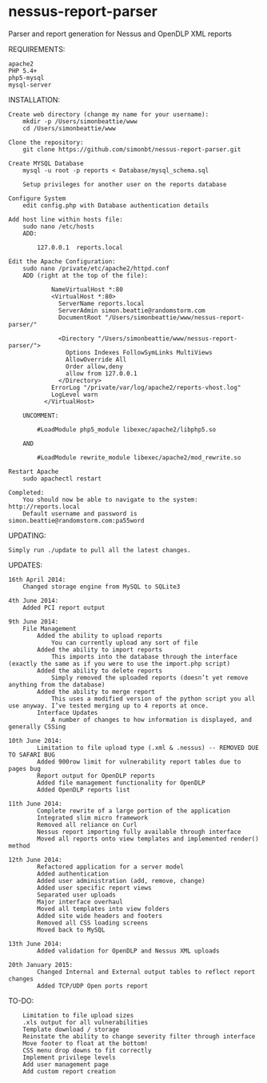 nessus-report-parser
====================

Parser and report generation for Nessus and OpenDLP XML reports

REQUIREMENTS:

    apache2
    PHP 5.4+
    php5-mysql
    mysql-server

INSTALLATION:

    Create web directory (change my name for your username):
        mkdir -p /Users/simonbeattie/www
        cd /Users/simonbeattie/www

    Clone the repository:
        git clone https://github.com/simonbt/nessus-report-parser.git

    Create MYSQL Database
        mysql -u root -p reports < Database/mysql_schema.sql

        Setup privileges for another user on the reports database

    Configure System
        edit config.php with Database authentication details

    Add host line within hosts file:
        sudo nano /etc/hosts
        ADD:

            127.0.0.1  reports.local

    Edit the Apache Configuration:
        sudo nano /private/etc/apache2/httpd.conf
        ADD (right at the top of the file):

                NameVirtualHost *:80
                <VirtualHost *:80>
                  ServerName reports.local
                  ServerAdmin simon.beattie@randomstorm.com
                  DocumentRoot "/Users/simonbeattie/www/nessus-report-parser/"

                  <Directory "/Users/simonbeattie/www/nessus-report-parser/">
                    Options Indexes FollowSymLinks MultiViews
                    AllowOverride All
                    Order allow,deny
                    allow from 127.0.0.1
                  </Directory>
                ErrorLog "/private/var/log/apache2/reports-vhost.log"
                LogLevel warn
              </VirtualHost>

        UNCOMMENT:

            #LoadModule php5_module libexec/apache2/libphp5.so

        AND

            #LoadModule rewrite_module libexec/apache2/mod_rewrite.so

    Restart Apache
        sudo apachectl restart

    Completed:
        You should now be able to navigate to the system: http://reports.local
        Default username and password is simon.beattie@randomstorm.com:pa55word

UPDATING:

    Simply run ./update to pull all the latest changes.

UPDATES:

    16th April 2014:
        Changed storage engine from MySQL to SQLite3

    4th June 2014:
        Added PCI report output

    9th June 2014:
        File Management
            Added the ability to upload reports
                You can currently upload any sort of file
            Added the ability to import reports
                This imports into the database through the interface (exactly the same as if you were to use the import.php script)
            Added the ability to delete reports
                Simply removed the uploaded reports (doesn’t yet remove anything from the database)
            Added the ability to merge report
                This uses a modified version of the python script you all use anyway. I’ve tested merging up to 4 reports at once.
            Interface Updates
                A number of changes to how information is displayed, and generally CSSing

    10th June 2014:
            Limitation to file upload type (.xml & .nessus) -- REMOVED DUE TO SAFARI BUG
            Added 900row limit for vulnerability report tables due to pages bug
            Report output for OpenDLP reports
            Added file management functionality for OpenDLP
            Added OpenDLP reports list

    11th June 2014:
            Complete rewrite of a large portion of the application
            Integrated slim micro framework
            Removed all reliance on Curl
            Nessus report importing fully available through interface
            Moved all reports onto view templates and implemented render() method

    12th June 2014:
            Refactored application for a server model
            Added authentication
            Added user administration (add, remove, change)
            Added user specific report views
            Separated user uploads
            Major interface overhaul
            Moved all templates into view folders
            Added site wide headers and footers
            Removed all CSS loading screens
            Moved back to MySQL

    13th June 2014:
            Added validation for OpenDLP and Nessus XML uploads

    20th January 2015:
            Changed Internal and External output tables to reflect report changes
            Added TCP/UDP Open ports report

TO-DO:

        Limitation to file upload sizes
        .xls output for all vulnerabilities
        Template download / storage
        Reinstate the ability to change severity filter through interface
        Move footer to float at the bottom!
        CSS menu drop downs to fit correctly
        Implement privilege levels
        Add user management page
        Add custom report creation
